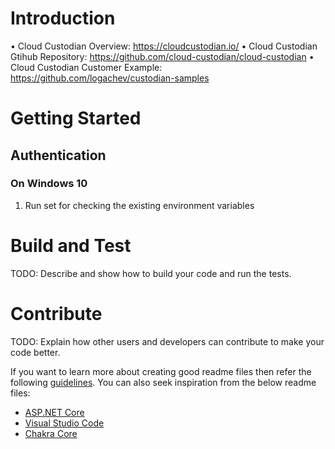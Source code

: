 # Introduction  
•	Cloud Custodian Overview: https://cloudcustodian.io/
•	Cloud Custodian Gtihub Repository: https://github.com/cloud-custodian/cloud-custodian
•	Cloud Custodian Customer Example: https://github.com/logachev/custodian-samples

# Getting Started
## Authentication
### On Windows 10
1. Run set for checking the existing environment variables


# Build and Test
TODO: Describe and show how to build your code and run the tests. 

# Contribute
TODO: Explain how other users and developers can contribute to make your code better. 

If you want to learn more about creating good readme files then refer the following [guidelines](https://docs.microsoft.com/en-us/azure/devops/repos/git/create-a-readme?view=azure-devops). You can also seek inspiration from the below readme files:
- [ASP.NET Core](https://github.com/aspnet/Home)
- [Visual Studio Code](https://github.com/Microsoft/vscode)
- [Chakra Core](https://github.com/Microsoft/ChakraCore)